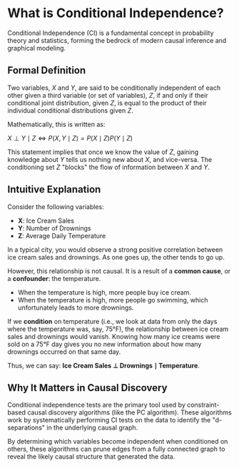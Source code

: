 # What is Conditional Independence?

Conditional Independence (CI) is a fundamental concept in probability theory and statistics, forming the bedrock of modern causal inference and graphical modeling.

## Formal Definition

Two variables, $X$ and $Y$, are said to be conditionally independent of each other given a third variable (or set of variables), $Z$, if and only if their conditional joint distribution, given $Z$, is equal to the product of their individual conditional distributions given $Z$.

Mathematically, this is written as:

$X \perp Y \mid Z \iff P(X, Y \mid Z) = P(X \mid Z)P(Y \mid Z)$

This statement implies that once we know the value of $Z$, gaining knowledge about $Y$ tells us nothing new about $X$, and vice-versa. The conditioning set $Z$ "blocks" the flow of information between $X$ and $Y$.

## Intuitive Explanation

Consider the following variables:
- **X**: Ice Cream Sales
- **Y**: Number of Drownings
- **Z**: Average Daily Temperature

In a typical city, you would observe a strong positive correlation between ice cream sales and drownings. As one goes up, the other tends to go up.

However, this relationship is not causal. It is a result of a **common cause**, or a **confounder**: the temperature.

- When the temperature is high, more people buy ice cream.
- When the temperature is high, more people go swimming, which unfortunately leads to more drownings.

If we **condition** on temperature (i.e., we look at data from only the days where the temperature was, say, 75°F), the relationship between ice cream sales and drownings would vanish. Knowing how many ice creams were sold on a 75°F day gives you no new information about how many drownings occurred on that same day.

Thus, we can say: **Ice Cream Sales $\perp$ Drownings $\mid$ Temperature**.

## Why It Matters in Causal Discovery

Conditional independence tests are the primary tool used by constraint-based causal discovery algorithms (like the PC algorithm). These algorithms work by systematically performing CI tests on the data to identify the "d-separations" in the underlying causal graph.

By determining which variables become independent when conditioned on others, these algorithms can prune edges from a fully connected graph to reveal the likely causal structure that generated the data. 